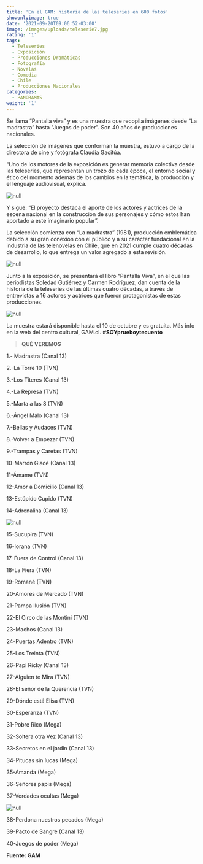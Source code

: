 ```yaml
---
title: 'En el GAM: historia de las teleseries en 600 fotos'
showonlyimage: true
date: '2021-09-20T09:06:52-03:00'
image: /images/uploads/teleserie7.jpg
rating: '1'
tags:
  - Teleseries
  - Exposición
  - Producciones Dramáticas
  - Fotografía
  - Novelas
  - Comedia
  - Chile
  - Producciones Nacionales
categories:
  - PANORAMAS
weight: '1'
---
```

Se llama “Pantalla viva” y es una muestra que recopila imágenes desde “La madrastra” hasta "Juegos de poder”. Son 40 años de producciones nacionales.

<!--more-->

La selección de imágenes que conforman la muestra, estuvo a cargo de la directora de cine y fotógrafa Claudia Gacitúa. 

“Uno de los motores de la exposición es generar memoria colectiva desde las teleseries, que representan un trozo de cada época, el entorno social y ético del momento además de los cambios en la temática, la producción y el lenguaje audiovisual, explica.

![null](/images/uploads/teleserie7.jpg)

Y sigue: “El proyecto destaca el aporte de los actores y actrices de la escena nacional en la construcción de sus personajes y cómo estos han aportado a este imaginario popular”.

La selección comienza con “La madrastra” (1981), producción emblemática debido a su gran conexión con el público y a su carácter fundacional en la industria de las telenovelas en Chile, que en 2021 cumple cuatro décadas de desarrollo, lo que entrega un valor agregado a esta revisión.

![null](/images/uploads/teleserie5.jpg)

Junto a la exposición, se presentará el libro “Pantalla Viva”, en el que las periodistas Soledad Gutiérrez y Carmen Rodríguez, dan cuenta de la historia de la teleseries de las últimas cuatro décadas, a través de entrevistas a 16 actores y actrices que fueron protagonistas de estas producciones.

![null](/images/uploads/teleserie4.jpg)

La muestra estará disponible hasta el 10 de octubre y es gratuita. Más info en la web del centro cultural, GAM.cl. **\#SOYprueboytecuento**

> **QUÉ VEREMOS**

1.- Madrastra (Canal 13)

2.-La Torre 10 (TVN)

3.-Los Títeres (Canal 13)

4.-La Represa (TVN)

5.-Marta a las 8 (TVN)

6.-Ángel Malo (Canal 13)

7.-Bellas y Audaces (TVN)

8.-Volver a Empezar (TVN)

9.-Trampas y Caretas (TVN)

10-Marrón Glacé (Canal 13)

11-Ámame (TVN)

12-Amor a Domicilio (Canal 13)

13-Estúpido Cupido (TVN)

14-Adrenalina (Canal 13)

![null](/images/uploads/teleserie6.jpg)

15-Sucupira (TVN)

16-Iorana (TVN)

17-Fuera de Control (Canal 13)

18-La Fiera (TVN)

19-Romané (TVN)

20-Amores de Mercado (TVN)

21-Pampa Ilusión (TVN)

22-El Circo de las Montini (TVN)

23-Machos (Canal 13)

24-Puertas Adentro (TVN)

25-Los Treinta (TVN)

26-Papi Ricky (Canal 13)

27-Alguien te Mira (TVN)

28-El señor de la Querencia (TVN)

29-Dónde está Elisa (TVN)

30-Esperanza (TVN)

31-Pobre Rico (Mega)

32-Soltera otra Vez (Canal 13)

33-Secretos en el jardín (Canal 13)

34-Pitucas sin lucas (Mega)

35-Amanda (Mega)

36-Señores papis (Mega)

37-Verdades ocultas (Mega)

![null](/images/uploads/teleserie2.jpg)

38-Perdona nuestros pecados (Mega)

39-Pacto de Sangre (Canal 13)

40-Juegos de poder (Mega)

**Fuente: GAM**
